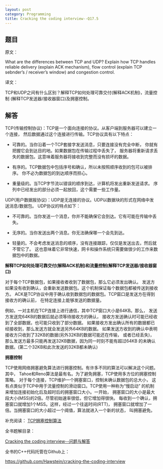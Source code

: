 ```yaml
---
layout: post
category: Programming
title: Cracking the coding interview--Q17.5
---
```


## 题目

原文：

What are the differences between TCP and UDP? Explain how TCP handles 
reliable delivery (explain ACK mechanism), flow control (explain TCP 
sebnder’s / receiver’s window) and congestion control.

译文：

TCP和UDP之间有什么区别？解释TCP如何处理可靠交付(解释ACK机制)，流量控制
(解释TCP发送器/接收器窗口)及拥塞控制。

## 解答

TCP(传输控制协议)：TCP是一个面向连接的协议。从客户端到服务器可以建立一个连接，
然后数据通过这个连接进行传输。TCP协议具有以下特点：

* 可靠的。当你沿着一个TCP套接字发送消息，只要连接没有完全中断，
你就有把握它会到达目的地。如果数据包在传输过程中丢失了，
服务器将重新请求丢失的数据包。这意味着服务器将接收到完整而没有损坏的数据。

* 有序的。TCP数据包中包括序号和确认，所以未按照顺序收到的包可以被排序。
你不必为数据包的到达顺序而担心。

* 重量级的。当TCP字节流以错误的顺序到达，计算机将发出重新发送请求。
序列中已经发出的部分必须一起放回，这个需要一些工作量。

UDP(用户数据报协议)：UDP是无连接的协议。UDP以数据块的形式在网络中发送消息/数据包。
UDP协议的特点如下：

* 不可靠的。当你发送一个消息，你并不能确保它会到达。它有可能在传输中丢失。

* 无序的。当你发送出两个消息。你无法确保哪一个会先到达。

* 轻量的。不会考虑发送消息的顺序，没有连接跟踪，仅仅是发送出去，然后就不管它了。
这也意味着它非常快速，网卡和操作系统只需要做很少的工作来数据包中的数据。

**解释TCP如何处理可靠交付(解释ACK机制)和流量控制(解释TCP发送器/接收器窗口)**

对于每个TCP数据包，如果接收者收到了数据包，那么它必须发出确认。
发送方如果没有收到确认，会重新发送数据包。这个机制保证每个数据包都被传送到接收方。
ACK是TCP协议中用于确认收到数据包的数据包。TCP窗口是发送方在得到接收方的确认前，
在特定连接上能够发送的数据量。

例如，一对主机在TCP连接上进行通信，其中TCP窗口大小是64KB。那么，
发送方发送完64KB的数据后就必须等待接收方的确认，
接收方发送确认时可能已经收到了全部数据，也可能只收到了部分数据。
如果接收方发出确认所有的数据都已经接收到，那么发送方就会发送另外64KB的数据。
如果发送方收到的确认中表明接收方只收到了32KB的数据(另外32KB的数据可能还在传输，
或者已经丢失)，那么发送方最多只能再发送32KB数据，因为同一时刻不能有超过64KB
的未确认数据。(第二个32KB和此次发送的32KB都未确认)

**拥塞控制**

TCP使用网络拥塞避免算法进行拥塞控制。有许多不同的算法可以解决这个问题。其中，
Tahoe和Reno算法是最有名。为了避免拥塞，TCP使用多方位的拥塞控制策略。
对于每个连接，TCP维护一个拥塞窗口，控制未确认数据包的总大小，
这有点类似于TCP中用于流量控制的滑动窗口。TCP使用一种称为“慢启动”
的机制来增加连接初始化后及超时后的拥塞窗口大小。一开始，
拥塞窗口的大小是最大段大小(MSS)的2倍。尽管初始速率很低，但它增加得很快。
每收到一个确认，拥塞窗口就增加1个MSS。这样，经过一个往返时间(RTT)，
拥塞窗口就增加了一倍。当拥塞窗口的大小超过一个阈值，算法就进入一个新的状态，
叫拥塞避免。

补充阅读：
[TCP拥塞控制算法](http://www.cnblogs.com/fll/archive/2008/06/10/1217013.html)


全书题解目录：

[Cracking the coding interview--问题与解答](/posts/ctci-solutions-contents.html)

全书的C++代码托管在Github上：

<https://github.com/Hawstein/cracking-the-coding-interview>
